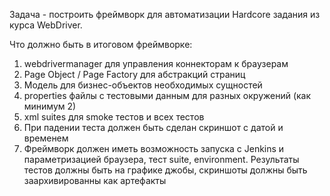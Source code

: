 Задача - построить фреймворк для автоматизации Hardcore  задания из курса WebDriver.

Что должно быть в итоговом фреймворке:

1. webdrivermanager для управления коннекторам к браузерам
2. Page Object / Page Factory для абстракций страниц
3. Модель для бизнес-объектов необходимых сущностей
4. properties файлы с тестовыми данным для разных окружений (как минимум 2)
5. xml suites для smoke тестов и всех тестов
6. При падении теста должен быть сделан скриншот с датой и временем
7. Фреймворк должен иметь возможность запуска с Jenkins и параметризацией браузера, тест suite, environment. Результаты тестов должны быть на графике джобы, скриншоты должны быть заархивированны как артефакты
